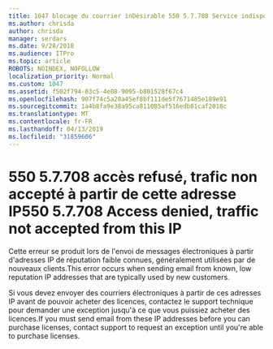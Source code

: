 ```yaml
---
title: 1047 blocage du courrier inDésirable 550 5.7.708 Service indisponible. Accès refusé, trafic non accepté à partir de cette adresse IP
ms.author: chrisda
author: chrisda
manager: serdars
ms.date: 9/28/2018
ms.audience: ITPro
ms.topic: article
ROBOTS: NOINDEX, NOFOLLOW
localization_priority: Normal
ms.custom: 1047
ms.assetid: f502f794-03c5-4e08-9095-b801528f67c4
ms.openlocfilehash: 907f74c5a20a45ef8bf111de5f7671485e189e91
ms.sourcegitcommit: 1a4b8fa9e38a95ca811085af516edb81caf2018c
ms.translationtype: MT
ms.contentlocale: fr-FR
ms.lasthandoff: 04/13/2019
ms.locfileid: "31859606"
---
```

# <a name="550-57708-access-denied-traffic-not-accepted-from-this-ip"></a><span data-ttu-id="69469-103">550 5.7.708 accès refusé, trafic non accepté à partir de cette adresse IP</span><span class="sxs-lookup"><span data-stu-id="69469-103">550 5.7.708 Access denied, traffic not accepted from this IP</span></span>

<span data-ttu-id="69469-104">Cette erreur se produit lors de l'envoi de messages électroniques à partir d'adresses IP de réputation faible connues, généralement utilisées par de nouveaux clients.</span><span class="sxs-lookup"><span data-stu-id="69469-104">This error occurs when sending email from known, low reputation IP addresses that are typically used by new customers.</span></span>

<span data-ttu-id="69469-105">Si vous devez envoyer des courriers électroniques à partir de ces adresses IP avant de pouvoir acheter des licences, contactez le support technique pour demander une exception jusqu'à ce que vous puissiez acheter des licences.</span><span class="sxs-lookup"><span data-stu-id="69469-105">If you must send email from these IP addresses before you can purchase licenses, contact support to request an exception until you're able to purchase licenses.</span></span>
